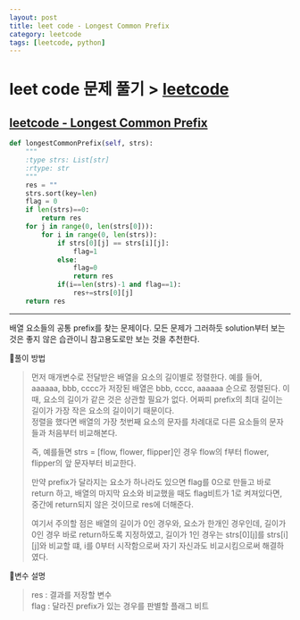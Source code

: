 ```yaml
---
layout: post
title: leet code - Longest Common Prefix
category: leetcode
tags: [leetcode, python]
---
```


# leet code 문제 풀기 > [leetcode]("https://leetcode.com/")  

## [leetcode - Longest Common Prefix]("https://leetcode.com/problems/longest-common-prefix/")  

```python
def longestCommonPrefix(self, strs):
    """
    :type strs: List[str]
    :rtype: str
    """
    res = ""
    strs.sort(key=len)
    flag = 0
    if len(strs)==0:
        return res
    for j in range(0, len(strs[0])):
        for i in range(0, len(strs)):
            if strs[0][j] == strs[i][j]:
                flag=1
            else:
                flag=0
                return res
            if(i==len(strs)-1 and flag==1):
                res+=strs[0][j]
    return res

```

---

배열 요소들의 공통 prefix를 찾는 문제이다. 모든 문제가 그러하듯 solution부터 보는 것은 좋지 않은 습관이니 참고용도로만 보는 것을 추천한다.

📌풀이 방법  
> 먼저 매개변수로 전달받은 배열을 요소의 길이별로 정렬한다. 예를 들어, aaaaaa, bbb, cccc가 저장된 배열은 bbb, cccc, aaaaaa 순으로 정렬된다. 이 때, 요소의 길이가 같은 것은 상관할 필요가 없다. 어짜피 prefix의 최대 길이는 길이가 가장 작은 요소의 길이이기 때문이다.  
> 정렬을 했다면 배열의 가장 첫번째 요소의 문자를 차례대로 다른 요소들의 문자들과 처음부터 비교해본다.
>
> 즉, 예를들면 strs = [flow, flower, flipper]인 경우 flow의 f부터 flower, flipper의 앞 문자부터 비교한다.  
>
> 만약 prefix가 달라지는 요소가 하나라도 있으면 flag를 0으로 만들고 바로 return 하고, 배열의 마지막 요소와 비교했을 때도 flag비트가 1로 켜져있다면, 중간에 return되지 않은 것이므로 res에 더해준다.  
>
> 여기서 주의할 점은 배열의 길이가 0인 경우와, 요소가 한개인 경우인데, 길이가 0인 경우 바로 return하도록 지정하였고, 길이가 1인 경우는 strs[0][j]를 strs[i][j]와 비교할 떄, i를 0부터 시작함으로써 자기 자신과도 비교시킴으로써 해결하였다.  
>
📌변수 설명  
> res  : 결과를 저장할 변수  
> flag : 달라진 prefix가 있는 경우를 판별할 플래그 비트
